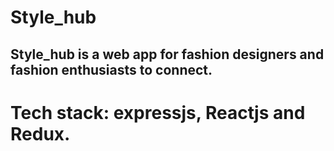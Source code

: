 # Style_hub
## Style_hub is a web app for fashion designers and fashion enthusiasts to connect.
# Tech stack: expressjs, Reactjs and Redux.

